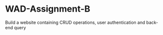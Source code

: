 # WAD-Assignment-B
Build a website containing CRUD operations, user authentication and back-end query
